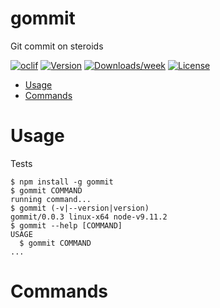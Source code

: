 # gommit

Git commit on steroids

[![oclif](https://img.shields.io/badge/cli-oclif-brightgreen.svg)](https://oclif.io)
[![Version](https://img.shields.io/npm/v/gommit.svg)](https://npmjs.org/package/gommit)
[![Downloads/week](https://img.shields.io/npm/dw/gommit.svg)](https://npmjs.org/package/gommit)
[![License](https://img.shields.io/npm/l/gommit.svg)](https://github.com/bcerati/gommit/blob/master/package.json)

<!-- toc -->

- [Usage](#usage)
- [Commands](#commands)
  <!-- tocstop -->

# Usage

Tests

<!-- usage -->

```sh-session
$ npm install -g gommit
$ gommit COMMAND
running command...
$ gommit (-v|--version|version)
gommit/0.0.3 linux-x64 node-v9.11.2
$ gommit --help [COMMAND]
USAGE
  $ gommit COMMAND
...
```

<!-- usagestop -->

# Commands

<!-- commands -->

<!-- commandsstop -->

